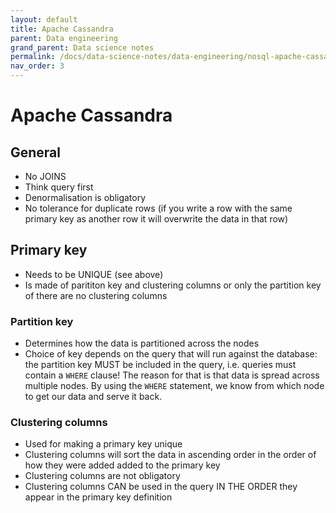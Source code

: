 ```yaml
---
layout: default
title: Apache Cassandra
parent: Data engineering
grand_parent: Data science notes
permalink: /docs/data-science-notes/data-engineering/nosql-apache-cassandra/
nav_order: 3
---
```


# Apache Cassandra

## General

* No JOINS
* Think query first
* Denormalisation is obligatory
* No tolerance for duplicate rows (if you write a row with the same primary key as another row it will overwrite the data in that row)

## Primary key

* Needs to be UNIQUE (see above)
* Is made of parititon key and clustering columns or only the partition key of there are no clustering columns

### Partition key

* Determines how the data is partitioned across the nodes
* Choice of key depends on the query that will run against the database: the partition key MUST be included in the query, i.e. queries must contain a `WHERE` clause! The reason for that is that data is spread across multiple nodes. By using the `WHERE` statement, we know from which node to get our data and serve it back.

### Clustering columns

* Used for making a primary key unique
* Clustering columns will sort the data in ascending order in the order of how they were added added to the primary key
* Clustering columns are not obligatory
* Clustering columns CAN be used in the query IN THE ORDER they appear in the primary key definition
